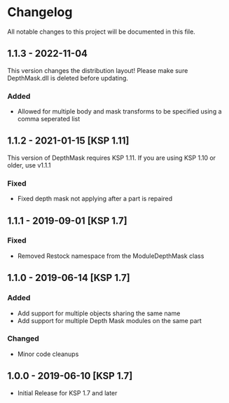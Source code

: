 # Changelog

All notable changes to this project will be documented in this file.

## 1.1.3 - 2022-11-04

This version changes the distribution layout! Please make sure DepthMask.dll is deleted before updating.

### Added

- Allowed for multiple body and mask transforms to be specified using a comma seperated list


## 1.1.2 - 2021-01-15 [KSP 1.11]

This version of DepthMask requires KSP 1.11. If you are using KSP 1.10 or older, use v1.1.1

### Fixed

- Fixed depth mask not applying after a part is repaired


## 1.1.1 - 2019-09-01 [KSP 1.7]

### Fixed

- Removed Restock namespace from the ModuleDepthMask class


## 1.1.0 - 2019-06-14 [KSP 1.7]

### Added

- Add support for multiple objects sharing the same name
- Add support for multiple Depth Mask modules on the same part

### Changed

- Minor code cleanups


## 1.0.0 - 2019-06-10 [KSP 1.7]

- Initial Release for KSP 1.7 and later